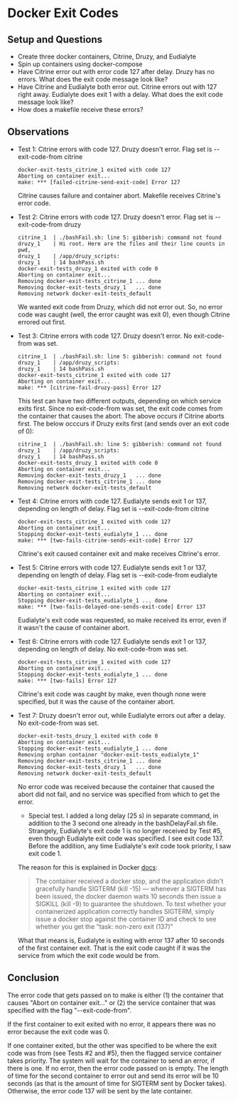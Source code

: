 # Docker Exit Codes

## Setup and Questions

* Create three docker containers, Citrine, Druzy, and Eudialyte
* Spin up containers using docker-compose
* Have Citrine error out with error code 127 after delay. Druzy has no errors. What does the exit code message look like?
* Have Citrine and Eudialyte both error out. Citrine errors out with 127 right away. Eudialyte does exit 1 with a delay. What does the exit code message look like?
* How does a makefile receive these errors?

## Observations

* Test 1: Citrine errors with code 127. Druzy doesn't error. Flag set is --exit-code-from citrine
  ```
  docker-exit-tests_citrine_1 exited with code 127
  Aborting on container exit...
  make: *** [failed-citrine-send-exit-code] Error 127
  ```
  Citrine causes failure and container abort. Makefile receives Citrine's error code.

* Test 2: Citrine errors with code 127. Druzy doesn't error. Flag set is --exit-code-from druzy
  ```
  citrine_1  | ./bashFail.sh: line 5: gibberish: command not found
  druzy_1    | Hi root. Here are the files and their line counts in pwd,
  druzy_1    | /app/druzy_scripts:
  druzy_1    | 14 bashPass.sh
  docker-exit-tests_druzy_1 exited with code 0
  Aborting on container exit...
  Removing docker-exit-tests_citrine_1 ... done
  Removing docker-exit-tests_druzy_1   ... done
  Removing network docker-exit-tests_default
  ```
  We wanted exit code from Druzy, which did not error out. So, no error code was caught (well, the error caught was exit 0), even though Citrine errored out first.

* Test 3: Citrine errors with code 127. Druzy doesn't error. No exit-code-from was set.
  ```
  citrine_1  | ./bashFail.sh: line 5: gibberish: command not found
  druzy_1    | /app/druzy_scripts:
  druzy_1    | 14 bashPass.sh
  docker-exit-tests_citrine_1 exited with code 127
  Aborting on container exit...
  make: *** [citrine-fail-druzy-pass] Error 127
  ```
  This test can have two different outputs, depending on which service exits first. Since no exit-code-from was set, the exit code comes from the container that causes the abort. The above occurs if Citrine aborts first. The below occcurs if Druzy exits first (and sends over an exit code of 0):
  ```
  citrine_1  | ./bashFail.sh: line 5: gibberish: command not found
  druzy_1    | /app/druzy_scripts:
  druzy_1    | 14 bashPass.sh
  docker-exit-tests_druzy_1 exited with code 0
  Aborting on container exit...
  Removing docker-exit-tests_druzy_1   ... done
  Removing docker-exit-tests_citrine_1 ... done
  Removing network docker-exit-tests_default
  ```

* Test 4: Citrine errors with code 127. Eudialyte sends exit 1 or 137, depending on length of delay. Flag set is --exit-code-from citrine
  ```
  docker-exit-tests_citrine_1 exited with code 127
  Aborting on container exit...
  Stopping docker-exit-tests_eudialyte_1 ... done
  make: *** [two-fails-citrine-sends-exit-code] Error 127
  ```
  Citrine's exit caused container exit and make receives Citrine's error.

* Test 5: Citrine errors with code 127. Eudialyte sends exit 1 or 137, depending on length of delay. Flag set is --exit-code-from eudialyte
  ```
  docker-exit-tests_citrine_1 exited with code 127
  Aborting on container exit...
  Stopping docker-exit-tests_eudialyte_1 ... done
  make: *** [two-fails-delayed-one-sends-exit-code] Error 137
  ```
  Eudialyte's exit code was requested, so make received its error, even if it wasn't the cause of container abort.

* Test 6: Citrine errors with code 127. Eudialyte sends exit 1 or 137, depending on length of delay. No exit-code-from was set.
  ```
  docker-exit-tests_citrine_1 exited with code 127
  Aborting on container exit...
  Stopping docker-exit-tests_eudialyte_1 ... done
  make: *** [two-fails] Error 127
  ```
  Citrine's exit code was caught by make, even though none were specified, but it was the cause of the container abort.

* Test 7: Druzy doesn't error out, while Eudialyte errors out after a delay. No exit-code-from was set.
  ```
  docker-exit-tests_druzy_1 exited with code 0
  Aborting on container exit...
  Stopping docker-exit-tests_eudialyte_1 ... done
  Removing orphan container "docker-exit-tests_eudialyte_1"
  Removing docker-exit-tests_citrine_1 ... done
  Removing docker-exit-tests_druzy_1   ... done
  Removing network docker-exit-tests_default
  ```
  No error code was received because the container that caused the abort did not fail, and no service was specified from which to get the error.

  * Special test. I added a long delay (25 s) in separate command, in addition to the 3 second one already in the bashDelayFail.sh file. Strangely, Eudialyte's exit code 1 is no longer received by Test #5, even though Eudialyte exit code  was specified. I see exit code 137. Before the addition, any time Eudialyte's exit code took priority, I saw exit code 1.

  The reason for this is explained in Docker [docs](https://success.docker.com/article/what-causes-a-container-to-exit-with-code-137):
  
  > The container received a docker stop, and the application didn't gracefully handle SIGTERM (kill -15) — whenever a SIGTERM has been issued, the docker daemon waits 10 seconds then issue a SIGKILL (kill -9) to guarantee the shutdown. To test whether your containerized application correctly handles SIGTERM, simply issue a docker stop against the container ID and check to see whether you get the "task: non-zero exit (137)"

  What that means is, Eudialyte is exiting with error 137 after 10 seconds of the first container exit. That is the exit code caught if it was the service from which the exit code would be from.

## Conclusion
The error code that gets passed on to make is either (1) the container that causes "Abort on container exit..." or (2) the service container that was specified with the flag "--exit-code-from".

If the first container to exit exited with no error, it appears there was no error because the exit code was 0.

If one container exited, but the other was specified to be where the exit code was from (see Tests #2 and #5), then the flagged service container takes priority. The system will wait for the container to send an error, if there is one. If no error, then the error code passed on is empty. The length of time for the second container to error out and send its error will be 10 seconds (as that is the amount of time for SIGTERM sent by Docker takes). Otherwise, the error code 137 will be sent by the late container.
